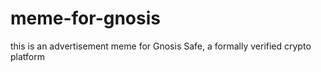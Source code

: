 # meme-for-gnosis
this is an advertisement meme for Gnosis Safe, a formally verified crypto platform
